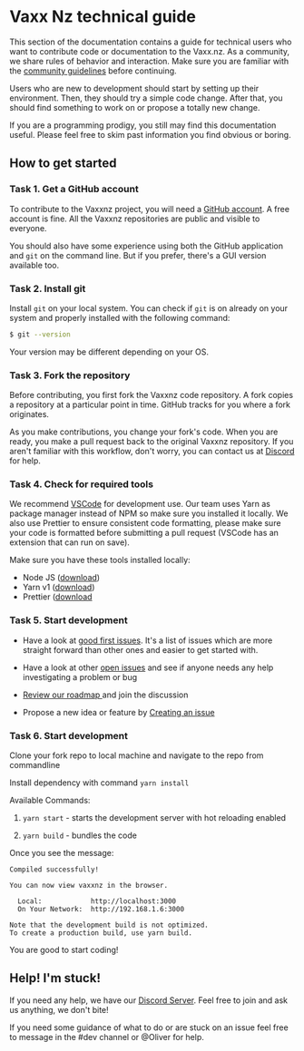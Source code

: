 # Vaxx Nz technical guide

This section of the documentation contains a guide for technical users who want to contribute code or documentation to the Vaxx.nz. As a community, we share rules of behavior and interaction. Make sure you are familiar with the [community guidelines](CODE_OF_CONDUCT.md) before continuing.

Users who are new to development should start by setting up their environment. Then, they should try a simple code change. After that, you should find something to work on or propose a totally new change.

If you are a programming prodigy, you still may find this documentation useful. Please feel free to skim past information you find obvious or boring.

## How to get started

### Task 1. Get a GitHub account

To contribute to the Vaxxnz project, you will need a <a
href="https://github.com" target="_blank">GitHub account</a>. A free account is
fine. All the Vaxxnz repositories are public and visible to everyone.

You should also have some experience using both the GitHub application and `git`
on the command line. But if you prefer, there's a GUI version available too.

### Task 2. Install git

Install `git` on your local system. You can check if `git` is on already on your
system and properly installed with the following command:

```bash
$ git --version
```

Your version may be
different depending on your OS.

### Task 3. Fork the repository

Before contributing, you first fork the Vaxxnz code repository. A fork copies a repository at a particular point in time. GitHub tracks for you where a fork originates.

As you make contributions, you change your fork's code. When you are ready, you make a pull request back to the original Vaxxnz repository. If you aren't familiar with this workflow, don't worry, you can contact us at [Discord](https://discord.com/channels/884578058911219743/884714023323586600) for help.

### Task 4. Check for required tools

We recommend [VSCode](https://code.visualstudio.com/) for development use. Our team uses Yarn as package manager instead of NPM so make sure you installed it locally. We also use Prettier to ensure consistent code formatting, please make sure your code is formatted before submitting a pull request (VSCode has an extension that can run on save).

Make sure you have these tools installed locally:

- Node JS ([download](https://nodejs.org/en/download/))
- Yarn v1 ([download](https://classic.yarnpkg.com/lang/en/))
- Prettier ([download](https://prettier.io/)

### Task 5. Start development

- Have a look at [good first issues](https://github.com/CovidEngine/vaxxnz/issues?q=is%3Aissue+is%3Aopen+label%3A%22good+first+issue%22). It's a list of issues which are more straight forward than other ones and easier to get started with.

- Have a look at other [open issues](https://github.com/CovidEngine/vaxxnz/issues) and see if anyone needs any help investigating a problem or bug

- [Review our roadmap ](https://github.com/CovidEngine/vaxxnz/projects/2) and join the discussion

- Propose a new idea or feature by [Creating an issue](https://github.com/CovidEngine/vaxxnz/issues)

### Task 6. Start development

Clone your fork repo to local machine and navigate to the repo from commandline

Install dependency with command `yarn install`

Available Commands:

1. `yarn start` - starts the development server with hot reloading enabled

2. `yarn build` - bundles the code

Once you see the message:

```shell
Compiled successfully!

You can now view vaxxnz in the browser.

  Local:            http://localhost:3000
  On Your Network:  http://192.168.1.6:3000

Note that the development build is not optimized.
To create a production build, use yarn build.
```

You are good to start coding!

## Help! I'm stuck!

If you need any help, we have our [Discord Server](https://discord.gg/nkbnqhR8A8). Feel free to join and ask us anything, we don't bite!

If you need some guidance of what to do or are stuck on an issue feel free to message in the #dev channel or @Oliver for help.

